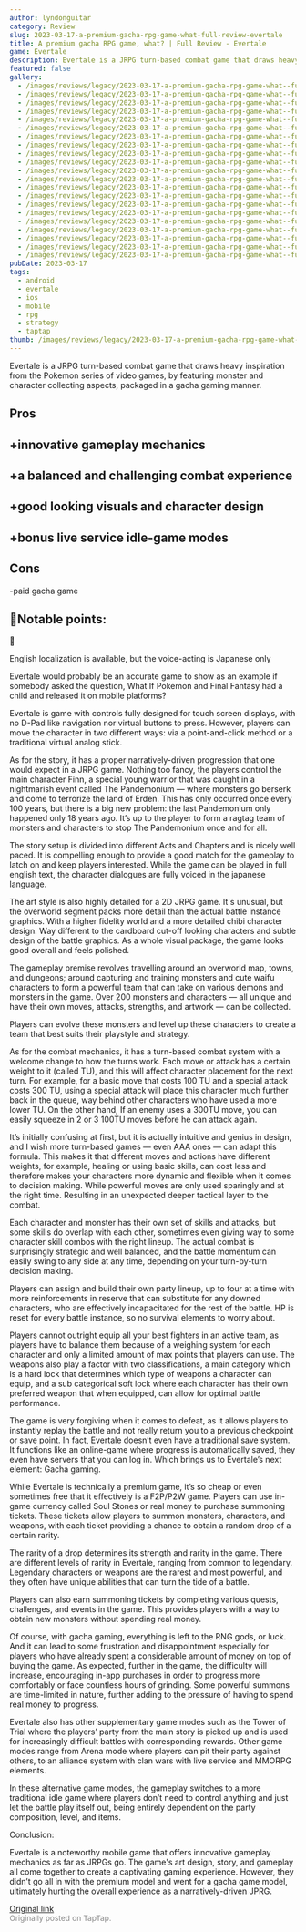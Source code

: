 ```yaml
---
author: lyndonguitar
category: Review
slug: 2023-03-17-a-premium-gacha-rpg-game-what-full-review-evertale
title: A premium gacha RPG game, what? | Full Review - Evertale
game: Evertale
description: Evertale is a JRPG turn-based combat game that draws heavy inspiration from the Pokemon series of video games, by featuring monster and character collecting aspects, packaged in a gacha gaming manner.
featured: false
gallery:
  - /images/reviews/legacy/2023-03-17-a-premium-gacha-rpg-game-what--full-review---evertale-0.avif
  - /images/reviews/legacy/2023-03-17-a-premium-gacha-rpg-game-what--full-review---evertale-1.avif
  - /images/reviews/legacy/2023-03-17-a-premium-gacha-rpg-game-what--full-review---evertale-2.avif
  - /images/reviews/legacy/2023-03-17-a-premium-gacha-rpg-game-what--full-review---evertale-3.avif
  - /images/reviews/legacy/2023-03-17-a-premium-gacha-rpg-game-what--full-review---evertale-4.avif
  - /images/reviews/legacy/2023-03-17-a-premium-gacha-rpg-game-what--full-review---evertale-5.avif
  - /images/reviews/legacy/2023-03-17-a-premium-gacha-rpg-game-what--full-review---evertale-6.avif
  - /images/reviews/legacy/2023-03-17-a-premium-gacha-rpg-game-what--full-review---evertale-7.avif
  - /images/reviews/legacy/2023-03-17-a-premium-gacha-rpg-game-what--full-review---evertale-8.avif
  - /images/reviews/legacy/2023-03-17-a-premium-gacha-rpg-game-what--full-review---evertale-9.avif
  - /images/reviews/legacy/2023-03-17-a-premium-gacha-rpg-game-what--full-review---evertale-10.avif
  - /images/reviews/legacy/2023-03-17-a-premium-gacha-rpg-game-what--full-review---evertale-11.avif
  - /images/reviews/legacy/2023-03-17-a-premium-gacha-rpg-game-what--full-review---evertale-12.avif
  - /images/reviews/legacy/2023-03-17-a-premium-gacha-rpg-game-what--full-review---evertale-13.avif
  - /images/reviews/legacy/2023-03-17-a-premium-gacha-rpg-game-what--full-review---evertale-14.avif
  - /images/reviews/legacy/2023-03-17-a-premium-gacha-rpg-game-what--full-review---evertale-15.avif
  - /images/reviews/legacy/2023-03-17-a-premium-gacha-rpg-game-what--full-review---evertale-16.avif
  - /images/reviews/legacy/2023-03-17-a-premium-gacha-rpg-game-what--full-review---evertale-17.avif
  - /images/reviews/legacy/2023-03-17-a-premium-gacha-rpg-game-what--full-review---evertale-18.avif
  - /images/reviews/legacy/2023-03-17-a-premium-gacha-rpg-game-what--full-review---evertale-19.avif
  - /images/reviews/legacy/2023-03-17-a-premium-gacha-rpg-game-what--full-review---evertale-20.avif
pubDate: 2023-03-17
tags:
  - android
  - evertale
  - ios
  - mobile
  - rpg
  - strategy
  - taptap
thumb: /images/reviews/legacy/2023-03-17-a-premium-gacha-rpg-game-what--full-review---evertale-0.avif
---
```


Evertale is a JRPG turn-based combat game that draws heavy inspiration from the Pokemon series of video games, by featuring monster and character collecting aspects, packaged in a gacha gaming manner.




## Pros



## +innovative gameplay mechanics


## +a balanced and challenging combat experience


## +good looking visuals and character design


## +bonus live service idle-game modes




## Cons


-paid gacha game


## 📝Notable points:

📝

English localization is available, but the voice-acting is Japanese only

Evertale would probably be an accurate game to show as an example if somebody asked the question, What If Pokemon and Final Fantasy had a child and released it on mobile platforms?

Evertale is game with controls fully designed for touch screen displays, with no D-Pad like navigation nor virtual buttons to press. However, players can move the character in two different ways: via a point-and-click method or a traditional virtual analog stick.

As for the story, it has a proper narratively-driven progression that one would expect in a JRPG game. Nothing too fancy, the players control the main character Finn, a special young warrior that was caught in a nightmarish event called The Pandemonium — where monsters go berserk and come to terrorize the land of Erden. This has only occurred once every 100 years, but there is a big new problem: the last Pandemonium only happened only 18 years ago. It’s up to the player to form a ragtag team of monsters and characters to stop The Pandemonium once and for all.

The story setup is divided into different Acts and Chapters and is nicely well paced. It is compelling enough to provide a good match for the gameplay to latch on and keep players interested. While the game can be played in full english text, the character dialogues are fully voiced in the japanese language.

The art style is also highly detailed for a 2D JRPG game. It's unusual, but the overworld segment packs more detail than the actual battle instance graphics. With a higher fidelity world and a more detailed chibi character design. Way different to the cardboard cut-off looking characters and subtle design of the battle graphics. As a whole visual package, the game looks good overall and feels polished.

The gameplay premise revolves travelling around an overworld map, towns, and dungeons; around capturing and training monsters and cute waifu characters to form a powerful team that can take on various demons and monsters in the game. Over 200 monsters and characters  — all unique and have their own moves, attacks, strengths, and artwork — can be collected.

Players can evolve these monsters and level up these characters to create a team that best suits their playstyle and strategy.

As for the combat mechanics, it has a turn-based combat system with a welcome change to how the turns work. Each move or attack has a certain weight to it (called TU), and this will affect character placement for the next turn. For example, for a basic move that costs 100 TU and a special attack costs 300 TU, using a special attack will place this character much further back in the queue, way behind other characters who have used a more lower TU. On the other hand, If an enemy uses a 300TU move, you can easily squeeze in 2 or 3 100TU moves before he can attack again.

It’s initially confusing at first, but it is actually intuitive and genius in design, and I wish more turn-based games — even AAA ones — can adapt this formula. This makes it that different moves and actions have different weights, for example, healing or using basic skills, can cost less and therefore makes your characters more dynamic and flexible when it comes to decision making. While powerful moves are only used sparingly and at the right time. Resulting in an unexpected deeper tactical layer to the combat.

Each character and monster has their own set of skills and attacks, but some skills do overlap with each other, sometimes even giving way to some character skill combos with the right lineup. The actual combat is surprisingly strategic and well balanced, and the battle momentum can easily swing to any side at any time, depending on your turn-by-turn decision making.

Players can assign and build their own party lineup, up to four at a time with more reinforcements in reserve that can substitute for any downed characters, who are effectively incapacitated for the rest of the battle. HP is reset for every battle instance, so no survival elements to worry about.

Players cannot outright equip all your best fighters in an active team, as players have to balance them because of a weighing system for each character and only a limited amount of max points that players can use. The weapons also play a factor with two classifications, a main category which is a hard lock that determines which type of weapons a character can equip, and a sub categorical soft lock where each character has their own preferred weapon that when equipped, can allow for optimal battle performance.

The game is very forgiving when it comes to defeat, as it allows players to instantly replay the battle and not really return you to a previous checkpoint or save point. In fact, Evertale doesn’t even have a traditional save system. It functions like an online-game where progress is automatically saved, they even have servers that you can log in. Which brings us to Evertale’s next element: Gacha gaming.

While Evertale is technically a premium game, it’s so cheap or even sometimes free that it effectively is a F2P/P2W game. Players can use in-game currency called Soul Stones or real money to purchase summoning tickets. These tickets allow players to summon monsters, characters, and weapons, with each ticket providing a chance to obtain a random drop of a certain rarity.

The rarity of a drop determines its strength and rarity in the game. There are different levels of rarity in Evertale, ranging from common to legendary. Legendary characters or weapons are the rarest and most powerful, and they often have unique abilities that can turn the tide of a battle.

Players can also earn summoning tickets by completing various quests, challenges, and events in the game. This provides players with a way to obtain new monsters without spending real money.

Of course, with gacha gaming, everything is left to the RNG gods, or luck. And it can lead to some frustration and disappointment especially for players who have already spent a considerable amount of money on top of buying the game. As expected, further in the game, the difficulty will increase, encouraging in-app purchases in order to progress more comfortably or face countless hours of grinding. Some powerful summons are time-limited in nature, further adding to the pressure of having to spend real money to progress.

Evertale also has other supplementary game modes such as the Tower of Trial where the players’ party from the main story is picked up and is used for increasingly difficult battles with corresponding rewards. Other game modes range from Arena mode where players can pit their party against others, to an alliance system with clan wars with live service and MMORPG elements.

In these alternative game modes, the gameplay switches to a more traditional idle game where players don’t need to control anything and just let the battle play itself out, being entirely dependent on the party composition, level, and items.

Conclusion:

Evertale is a noteworthy mobile game that offers innovative gameplay mechanics as far as JRPGs go. The game's art design, story, and gameplay all come together to create a captivating gaming experience. However, they didn’t go all in with the premium model and went for a gacha game model, ultimately hurting the overall experience as a narratively-driven JPRG.

[Original link](https://www.taptap.io/post/4820347)<br><span style="font-size: 0.95em; color: #888;">Originally posted on TapTap.</span>
